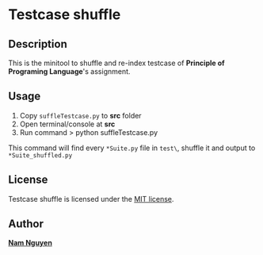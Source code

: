 # Testcase shuffle
## Description
This is the minitool to shuffle and re-index testcase of **Principle of Programing Language**'s assignment.

## Usage

 1. Copy `suffleTestcase.py` to **src** folder
 2. Open terminal/console at **src**
 3.  Run command
    > python suffleTestcase.py

This command will find every `*Suite.py` file in `test\`, shuffle it and output to `*Suite_shuffled.py`

## License

Testcase shuffle is licensed under the [MIT license](./LICENSE).

## Author
__[Nam Nguyen](https://www.facebook.com/namnngguyen)__
